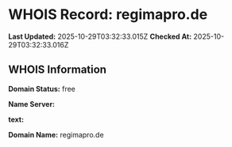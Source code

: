 # WHOIS Record: regimapro.de

**Last Updated:** 2025-10-29T03:32:33.015Z
**Checked At:** 2025-10-29T03:32:33.016Z

## WHOIS Information

**Domain Status:** free

**Name Server:** 

**text:** 

**Domain Name:** regimapro.de

